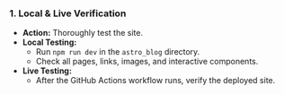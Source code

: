 ### 1. Local & Live Verification

*   **Action:** Thoroughly test the site.
*   **Local Testing:**
    *   Run `npm run dev` in the `astro_blog` directory.
    *   Check all pages, links, images, and interactive components.
*   **Live Testing:**
    *   After the GitHub Actions workflow runs, verify the deployed site.
